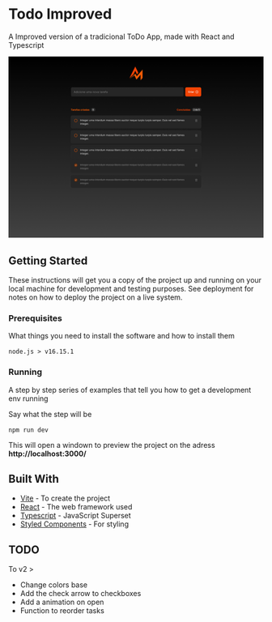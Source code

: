 # Todo Improved

A Improved version of a tradicional ToDo App, made with React and Typescript

![Home Preview](readme-example.png)

## Getting Started

These instructions will get you a copy of the project up and running on your local machine for development and testing purposes. See deployment for notes on how to deploy the project on a live system.

### Prerequisites

What things you need to install the software and how to install them

```
node.js > v16.15.1
```

### Running

A step by step series of examples that tell you how to get a development env running

Say what the step will be

```
npm run dev
```

This will open a windown to preview the project on the adress **http://localhost:3000/**

## Built With

- [Vite](https://vitejs.dev/) - To create the project
- [React](https://reactjs.org/) - The web framework used
- [Typescript](https://rometools.github.io/rome/) - JavaScript Superset
- [Styled Components](https://maven.apache.org/) - For styling

## TODO

To v2 >

- Change colors base
- Add the check arrow to checkboxes
- Add a animation on open
- Function to reorder tasks
